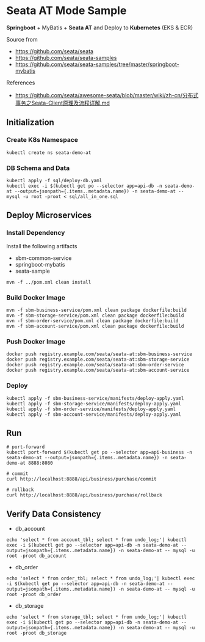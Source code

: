 # Seata AT Mode Sample
**Springboot** + MyBatis + **Seata AT** and Deploy to **Kubernetes** (EKS & ECR)

Source from
* https://github.com/seata/seata
* https://github.com/seata/seata-samples
* https://github.com/seata/seata-samples/tree/master/springboot-mybatis

References
* https://github.com/seata/awesome-seata/blob/master/wiki/zh-cn/分布式事务之Seata-Client原理及流程详解.md

## Initialization

### Create K8s Namespace
```
kubectl create ns seata-demo-at
```

### DB Schema and Data
```
kubectl apply -f sql/deploy-db.yaml
kubectl exec -i $(kubectl get po --selector app=api-db -n seata-demo-at --output=jsonpath={.items..metadata.name}) -n seata-demo-at -- mysql -u root -proot < sql/all_in_one.sql
```

## Deploy Microservices 

### Install Dependency
Install the following artifacts
* sbm-common-service
* springboot-mybatis
* seata-sample

```
mvn -f ../pom.xml clean install 
```

### Build Docker Image
```
mvn -f sbm-business-service/pom.xml clean package dockerfile:build
mvn -f sbm-storage-service/pom.xml clean package dockerfile:build
mvn -f sbm-order-service/pom.xml clean package dockerfile:build
mvn -f sbm-account-service/pom.xml clean package dockerfile:build
```

### Push Docker Image
```
docker push registry.example.com/seata/seata-at:sbm-business-service
docker push registry.example.com/seata/seata-at:sbm-storage-service
docker push registry.example.com/seata/seata-at:sbm-order-service
docker push registry.example.com/seata/seata-at:sbm-account-service
```

### Deploy
```
kubectl apply -f sbm-business-service/manifests/deploy-apply.yaml
kubectl apply -f sbm-storage-service/manifests/deploy-apply.yaml
kubectl apply -f sbm-order-service/manifests/deploy-apply.yaml
kubectl apply -f sbm-account-service/manifests/deploy-apply.yaml
```

## Run 
```
# port-forward
kubectl port-forward $(kubectl get po --selector app=api-business -n seata-demo-at --output=jsonpath={.items..metadata.name}) -n seata-demo-at 8888:8080

# commit
curl http://localhost:8888/api/business/purchase/commit

# rollback
curl http://localhost:8888/api/business/purchase/rollback

```

## Verify Data Consistency
* db_account
```
echo 'select * from account_tbl; select * from undo_log;'| kubectl exec -i $(kubectl get po --selector app=api-db -n seata-demo-at --output=jsonpath={.items..metadata.name}) -n seata-demo-at -- mysql -u root -proot db_account
```

* db_order
```
echo 'select * from order_tbl; select * from undo_log;'| kubectl exec -i $(kubectl get po --selector app=api-db -n seata-demo-at --output=jsonpath={.items..metadata.name}) -n seata-demo-at -- mysql -u root -proot db_order
```

* db_storage
```
echo 'select * from storage_tbl; select * from undo_log;'| kubectl exec -i $(kubectl get po --selector app=api-db -n seata-demo-at --output=jsonpath={.items..metadata.name}) -n seata-demo-at -- mysql -u root -proot db_storage
```

